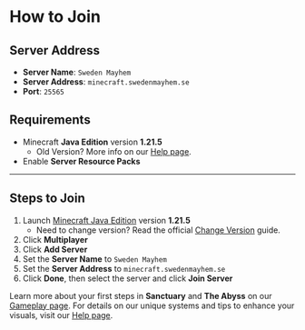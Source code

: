 # How to Join

## Server Address

* **Server Name**: `Sweden Mayhem`
* **Server Address**: `minecraft.swedenmayhem.se`
* **Port**: `25565`

## Requirements

- Minecraft **Java Edition** version **1.21.5**
	- Old Version? More info on our [Help page](/minecraft/help#updates).
- Enable **Server Resource Packs**

---

## Steps to Join

1. Launch [Minecraft Java Edition](https://www.minecraft.net/store/minecraft-java-bedrock-edition-pc) version **1.21.5**
	- Need to change version? Read the official [Change Version](https://help.minecraft.net/hc/articles/360034754852-Change-Game-Version-for-Minecraft-Java-Edition) guide.
2. Click **Multiplayer**
3. Click **Add Server**
4. Set the **Server Name** to `Sweden Mayhem`
5. Set the **Server Address** to `minecraft.swedenmayhem.se`
6. Click **Done**, then select the server and click **Join Server**

Learn more about your first steps in **Sanctuary** and **The Abyss** on our [Gameplay page](/minecraft/gameplay).
For details on our unique systems and tips to enhance your visuals, visit our [Help page](/minecraft/help).

